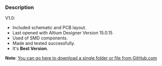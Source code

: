 ### Description

V1.0:
- Included schematic and PCB layout.
- Last opened with Altium Designer Version 15.0.15
- Used of SMD components.
- Made and tested successfully. 
- It's **Best Version**.

**Note**: [You can go here to download a single folder or file from GitHub.com](https://minhaskamal.github.io/DownGit/#/home)